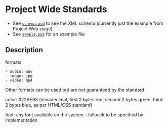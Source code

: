 Project Wide Standards
======================

- See [`schema.xsd`](schema.xsd) to see the XML schema (currently just the example from Project Web-page)
- See [`sample.pws`](sample.pws) for an example file

Description
-----------

formats

	- audio: wav
	- image: jpg
	- video: mp4

Other formats can be used but are not guaranteed by the standard

color:   #22AE93   (hexadecimal, first 2 bytes red, second 2 bytes green, third 2 bytes blue, as per HTML/CSS standard)

font:	any font available on the system – fallback to be specified by implementation
